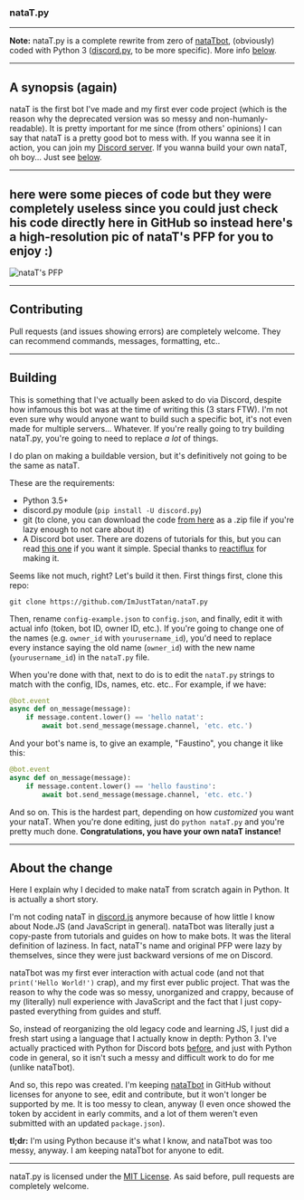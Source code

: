 ### nataT.py

***

**Note:** nataT.py is a complete rewrite from zero of [nataTbot](https://github.com/ImJustTatan/nataTbot), (obviously) coded with Python 3 ([discord.py](https://github.com/Rapptz/discord.py), to be more specific). More info [below](https://github.com/ImJustTatan/nataT.py#about-the-change).

---

## A synopsis (again)

nataT is the first bot I've made and my first ever code project (which is the reason why the deprecated version was so messy and non-humanly-readable). It is pretty important for me since (from others' opinions) I can say that nataT is a pretty good bot to mess with. If you wanna see it in action, you can join my [Discord server](https://discord.gg/sUBbBvx). If you wanna build your own nataT, oh boy... Just see [below](https://github.com/ImJustTatan/nataT.py#building).

---

## here were some pieces of code but they were completely useless since you could just check his code directly here in GitHub so instead here's a high-resolution pic of nataT's PFP for you to enjoy :)

![nataT's PFP](https://cdn.discordapp.com/attachments/290169252881629187/297845711847030784/Natat.png "PFP made by Vertecks.")

---

## Contributing

Pull requests (and issues showing errors) are completely welcome. They can recommend commands, messages, formatting, etc..

---

## Building

This is something that I've actually been asked to do via Discord, despite how infamous this bot was at the time of writing this (3 stars FTW). I'm not even sure why would anyone want to build such a specific bot, it's not even made for multiple servers... Whatever. If you're really going to try building nataT.py, you're going to need to replace *a lot* of things.

I do plan on making a buildable version, but it's definitively not going to be the same as nataT.

These are the requirements:

- Python 3.5+
- discord.py module (`pip install -U discord.py`)
- git (to clone, you can download the code [from here](https://github.com/ImJustTatan/nataT.py/archive/master.zip) as a .zip file if you're lazy enough to not care about it)
- A Discord bot user. There are dozens of tutorials for this, but you can read [this one](https://github.com/reactiflux/discord-irc/wiki/Creating-a-discord-bot-&-getting-a-token) if you want it simple. Special thanks to [reactiflux](https://github.com/reactiflux/) for making it.

Seems like not much, right? Let's build it then. First things first, clone this repo:

`git clone https://github.com/ImJustTatan/nataT.py`

Then, rename `config-example.json` to `config.json`, and finally, edit it with actual info (token, bot ID, owner ID, etc.). If you're going to change one of the names (e.g. `owner_id` with `yourusername_id`), you'd need to replace every instance saying the old name (`owner_id`) with the new name (`yourusername_id`) in the `nataT.py` file.

When you're done with that, next to do is to edit the `nataT.py` strings to match with the config, IDs, names, etc. etc.. For example, if we have:

```python
@bot.event
async def on_message(message):
    if message.content.lower() == 'hello natat':
        await bot.send_message(message.channel, 'etc. etc.')
```
And your bot's name is, to give an example, "Faustino", you change it like this:

```python
@bot.event
async def on_message(message):
    if message.content.lower() == 'hello faustino':
        await bot.send_message(message.channel, 'etc. etc.')
```

And so on. This is the hardest part, depending on how *customized* you want your nataT. When you're done editing, just do `python nataT.py` and you're pretty much done. **Congratulations, you have your own nataT instance!**

---

## About the change

Here I explain why I decided to make nataT from scratch again in Python. It is actually a short story.

I'm not coding nataT in [discord.js](https://github.com/hydrabolt/discord.js) anymore because of how little I know about Node.JS (and JavaScript in general). nataTbot was literally just a copy-paste from tutorials and guides on how to make bots. It was the literal definition of laziness. In fact, nataT's name and original PFP were lazy by themselves, since they were just backward versions of me on Discord.

nataTbot was my first ever interaction with actual code (and not that `print('Hello World!')` crap), and my first ever public project. That was the reason to why the code was so messy, unorganized and crappy, because of my (literally) null experience with JavaScript and the fact that I just copy-pasted everything from guides and stuff.

So, instead of reorganizing the old legacy code and learning JS, I just did a fresh start using a language that I actually know in depth: Python 3. I've actually practiced with Python for Discord bots [before](https://github.com/ImJustTatan/PennyBot), and just with Python code in general, so it isn't such a messy and difficult work to do for me (unlike nataTbot).

And so, this repo was created. I'm keeping [nataTbot](https://github.com/ImJustTatan/nataTbot) in GitHub without licenses for anyone to see, edit and contribute, but it won't longer be supported by me. It is too messy to clean, anyway (I even once showed the token by accident in early commits, and a lot of them weren't even submitted with an updated `package.json`).


**tl;dr:** I'm using Python because it's what I know, and nataTbot was too messy, anyway. I am keeping nataTbot for anyone to edit.

---

nataT.py is licensed under the [MIT License](https://opensource.org/licenses/MIT). As said before, pull requests are completely welcome.

